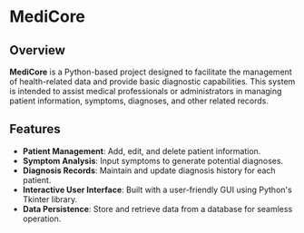 # MediCore

## Overview
**MediCore** is a Python-based project designed to facilitate the management of health-related data and provide basic diagnostic capabilities. This system is intended to assist medical professionals or administrators in managing patient information, symptoms, diagnoses, and other related records.

## Features
- **Patient Management**: Add, edit, and delete patient information.
- **Symptom Analysis**: Input symptoms to generate potential diagnoses.
- **Diagnosis Records**: Maintain and update diagnosis history for each patient.
- **Interactive User Interface**: Built with a user-friendly GUI using Python's Tkinter library.
- **Data Persistence**: Store and retrieve data from a database for seamless operation.
